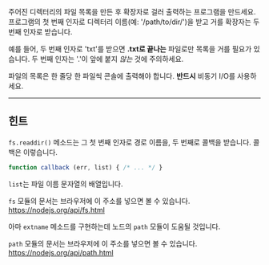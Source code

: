주어진 디렉터리의 파일 목록을 만든 후 확장자로 걸러 출력하는 프로그램을 만드세요. 프로그램의 첫 번째 인자로 디렉터리 이름(예: '/path/to/dir/')을 받고 거를 확장자는 두 번째 인자로 받습니다.

예를 들어, 두 번째 인자로 'txt'를 받으면 **.txt로 끝나는** 파일로만 목록을 거를 필요가 있습니다. 두 번째 인자는 '.'이 앞에 붙지 _않는_ 것에 주의하세요.

파일의 목록은 한 줄당 한 파일씩 콘솔에 출력해야 합니다. **반드시** 비동기 I/O를 사용하세요.

----------------------------------------------------------------------
## 힌트

`fs.readdir()` 메소드는 그 첫 번째 인자로 경로 이름을, 두 번째로 콜백을 받습니다. 콜백은 이렇습니다.

```js
function callback (err, list) { /* ... */ }
```

`list`는 파일 이름 문자열의 배열입니다.

`fs` 모듈의 문서는 브라우저에 이 주소를 넣으면 볼 수 있습니다.
  https://nodejs.org/api/fs.html

아마 `extname` 메소드를 구현하는데 노드의 `path` 모듈이 도움될 것입니다.

`path` 모듈의 문서는 브라우저에 이 주소를 넣으면 볼 수 있습니다.
  https://nodejs.org/api/path.html
